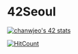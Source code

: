 # 42Seoul


<a href="https://github.com/JaeSeoKim/badge42"><img src="https://badge42.vercel.app/api/v2/cl5adzn7q001109l6fubmgkyw/stats?cursusId=21&coalitionId=85" alt="chanwjeo's 42 stats" /></a>

[![HitCount](https://hits.dwyl.com/Chanwoong1/Chanwoong1/42Seoul.svg?style=flat-square)](http://hits.dwyl.com/Chanwoong1/Chanwoong1/42Seoul)

